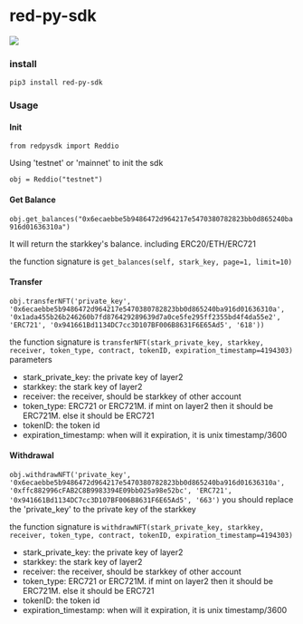 # red-py-sdk

![](https://img.shields.io/pypi/pyversions/Django.svg)


### install

```
pip3 install red-py-sdk
```

### Usage

#### Init

```
from redpysdk import Reddio
```

Using 'testnet' or 'mainnet' to init the sdk

```
obj = Reddio("testnet")
```

#### Get Balance

`obj.get_balances("0x6ecaebbe5b9486472d964217e5470380782823bb0d865240ba916d01636310a")`

It will return the starkkey's balance. including ERC20/ETH/ERC721

the function signature is `get_balances(self, stark_key, page=1, limit=10)`

#### Transfer
`obj.transferNFT('private_key', '0x6ecaebbe5b9486472d964217e5470380782823bb0d865240ba916d01636310a', '0x1ada455b26b246260b7fd876429289639d7a0ce5fe295ff2355bd4f4da55e2', 'ERC721', '0x941661Bd1134DC7cc3D107BF006B8631F6E65Ad5', '618'))`

the function signature is `transferNFT(stark_private_key, starkkey, receiver, token_type, contract, tokenID, expiration_timestamp=4194303)`
parameters
- stark_private_key: the private key of layer2
- starkkey: the stark key of layer2
- receiver: the receiver, should be starkkey of other account
- token_type: ERC721 or ERC721M. if mint on layer2 then it should be ERC721M. else it should be ERC721
- tokenID: the token id
- expiration_timestamp: when will it expiration, it is unix timestamp/3600


#### Withdrawal
`obj.withdrawNFT('private_key', '0x6ecaebbe5b9486472d964217e5470380782823bb0d865240ba916d01636310a', '0xffc882996cFAB2C8B9983394E09bb025a98e52bc', 'ERC721', '0x941661Bd1134DC7cc3D107BF006B8631F6E65Ad5', '663')`
you should replace the 'private_key' to the private key of the starkkey

the function signature is `withdrawNFT(stark_private_key, starkkey, receiver, token_type, contract, tokenID, expiration_timestamp=4194303)`

- stark_private_key: the private key of layer2
- starkkey: the stark key of layer2
- receiver: the receiver, should be starkkey of other account
- token_type: ERC721 or ERC721M. if mint on layer2 then it should be ERC721M. else it should be ERC721
- tokenID: the token id
- expiration_timestamp: when will it expiration, it is unix timestamp/3600





